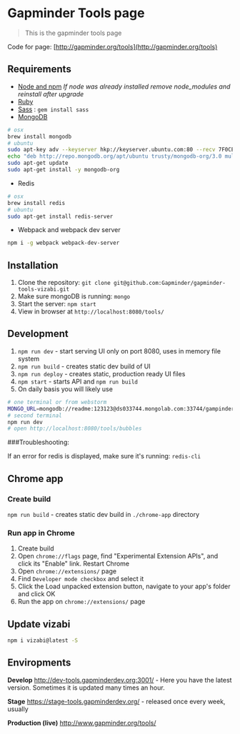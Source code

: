 # Gapminder Tools page
> This is the gapminder tools page

Code for page: [http://gapminder.org/tools](http://gapminder.org/tools)

## Requirements

- [Node and npm](http://nodejs.org) *If node was already installed remove node_modules and reinstall after upgrade*
- [Ruby](http://ruby-lang.com/)
- [Sass](http://sass-lang.com/) : `gem install sass`
- [MongoDB](https://www.mongodb.org/)
```bash
# osx
brew install mongodb
# ubuntu
sudo apt-key adv --keyserver hkp://keyserver.ubuntu.com:80 --recv 7F0CEB10
echo "deb http://repo.mongodb.org/apt/ubuntu trusty/mongodb-org/3.0 multiverse" | sudo tee /etc/apt/sources.list.d/mongodb-org-3.0.list
sudo apt-get update
sudo apt-get install -y mongodb-org
```
- Redis
```bash
# osx
brew install redis
# ubuntu
sudo apt-get install redis-server
```
- Webpack and webpack dev server
 ```bash
 npm i -g webpack webpack-dev-server
 ```

## Installation

1. Clone the repository: `git clone git@github.com:Gapminder/gapminder-tools-vizabi.git`
2. Make sure mongoDB is running: `mongo`
3. Start the server: `npm start`
4. View in browser at `http://localhost:8080/tools/`

## Development

1. `npm run dev` - start serving UI only on port 8080, uses in memory file system
2. `npm run build` - creates static dev build of UI
3. `npm run deploy` - creates static, production ready UI files
4. `npm start` - starts API and `npm run build`
5. On daily basis you will likely use
```bash
# one terminal or from webstorm
MONGO_URL=mongodb://readme:123123@ds033744.mongolab.com:33744/gampinder-tools-dev node server/server.js
# second terminal
npm run dev
# open http://localhost:8080/tools/bubbles
```

###Troubleshooting:

If an error for redis is displayed, make sure it's running: `redis-cli`

## Chrome app

### Create build
`npm run build` - creates static dev build in `./chrome-app` directory

### Run app in Chrome
1. Create build
2. Open `chrome://flags` page, find "Experimental Extension APIs", and click its "Enable" link. Restart Chrome
3. Open `chrome://extensions/` page
4. Find `Developer mode checkbox` and select it
5. Click the Load unpacked extension button, navigate to your app's folder and click OK
6. Run the app on `chrome://extensions/` page

## Update vizabi
```bash
npm i vizabi@latest -S
```
## Enviropments

**Develop**
http://dev-tools.gapminderdev.org:3001/ - Here you have the latest version. Sometimes it is updated many times an hour. 

**Stage**
https://stage-tools.gapminderdev.org/ - released once every week, usually

**Production (live)**
http://www.gapminder.org/tools/

